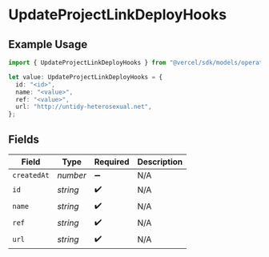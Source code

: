 # UpdateProjectLinkDeployHooks

## Example Usage

```typescript
import { UpdateProjectLinkDeployHooks } from "@vercel/sdk/models/operations/updateproject.js";

let value: UpdateProjectLinkDeployHooks = {
  id: "<id>",
  name: "<value>",
  ref: "<value>",
  url: "http://untidy-heterosexual.net",
};
```

## Fields

| Field              | Type               | Required           | Description        |
| ------------------ | ------------------ | ------------------ | ------------------ |
| `createdAt`        | *number*           | :heavy_minus_sign: | N/A                |
| `id`               | *string*           | :heavy_check_mark: | N/A                |
| `name`             | *string*           | :heavy_check_mark: | N/A                |
| `ref`              | *string*           | :heavy_check_mark: | N/A                |
| `url`              | *string*           | :heavy_check_mark: | N/A                |